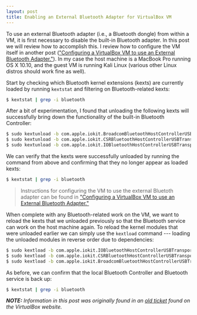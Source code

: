 ```yaml
---
layout: post
title: Enabling an External Bluetooth Adapter for VirtualBox VM
---
```


To use an external Bluetooth adapter (i.e., a Bluetooth dongle) from within a VM,
    it is first necessary to disable the built-in Bluetooth adapter.
In this post we will review how to accomplish this.
I review how to configure the VM itself in another post (["Configuring a VirtualBox VM to use an External Bluetooth Adapter."](Configuring-a-VM-External-BT-Adapter.html)).
In my case the host machine is a MacBook Pro running OS X 10.10, and the guest VM is running Kali Linux
    (various other Linux distros should work fine as well).

Start by checking which Bluetooth kernel extensions (kexts) are currently loaded by running `kextstat` and filtering on Bluetooth-related kexts:

```bash
$ kextstat | grep -i bluetooth
```

After a bit of experimentation, I found that unloading the following kexts will successfully bring down the functionality of the built-in Bluetooth Controller:

```bash
$ sudo kextunload -b com.apple.iokit.BroadcomBluetoothHostControllerUSBTransport
$ sudo kextunload -b com.apple.iokit.CSRBluetoothHostControllerUSBTransport
$ sudo kextunload -b com.apple.iokit.IOBluetoothHostControllerUSBTransport
```

We can verify that the kexts were successfully unloaded by running the command from above and confirming that they no longer appear as loaded kexts:

```bash
$ kextstat | grep -i bluetooth
```

> Instructions for configuring the VM to use the external Bluetoth adapter can be found in ["Configuring a VirtualBox VM to use an External Bluetooth Adapter."](Configuring-a-VM-External-BT-Adapter.html)

When complete with any Bluetooth-related work on the VM, we want to reload the kexts that we unloaded previously so that the Bluetooth service can work on the host machine again. To reload the kernel modules that were unloaded earlier we can simply use the `kextload` command --- loading the unloaded modules in reverse order due to dependencies:

```bash
$ sudo kextload -b com.apple.iokit.IOBluetoothHostControllerUSBTransport
$ sudo kextload -b com.apple.iokit.CSRBluetoothHostControllerUSBTransport
$ sudo kextload -b com.apple.iokit.BroadcomBluetoothHostControllerUSBTransport
```

As before, we can confirm that the local Bluetooth Controller and Bluetooth service is back up:

```bash
$ kextstat | grep -i bluetooth
```

***NOTE:*** *Information in this post was originally found in an [old ticket](https://www.virtualbox.org/ticket/2372) found on the VirtualBox website.*

